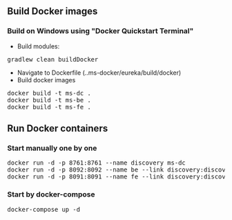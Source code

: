 ## Build Docker images
### Build on Windows using "Docker Quickstart Terminal"
* Build modules:
<pre>
gradlew clean buildDocker
</pre>
* Navigate to Dockerfile (..ms-docker/eureka/build/docker)
* Build docker images
<pre>
docker build -t ms-dc .
docker build -t ms-be .
docker build -t ms-fe .
</pre>

## Run Docker containers
### Start manually one by one
<pre>
docker run -d -p 8761:8761 --name discovery ms-dc
docker run -d -p 8092:8092 --name be --link discovery:discovery ms-be
docker run -d -p 8091:8091 --name fe --link discovery:discovery --link be:be ms-fe
</pre>
### Start by docker-compose
<pre>
docker-compose up -d
</pre>